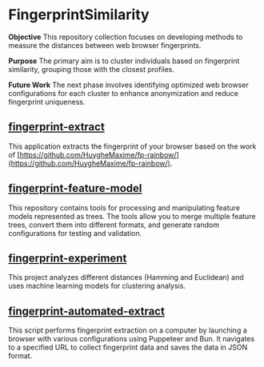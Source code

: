 # FingerprintSimilarity

**Objective**
This repository collection focuses on developing methods to measure the distances between web browser fingerprints.

**Purpose**
The primary aim is to cluster individuals based on fingerprint similarity, grouping those with the closest profiles.

**Future Work**
The next phase involves identifying optimized web browser configurations for each cluster to enhance anonymization and reduce fingerprint uniqueness.

## [fingerprint-extract](https://github.com/AquaBxFingerprinting/fingerprint-extract)
This application extracts the fingerprint of your browser based on the work of [https://github.com/HuygheMaxime/fp-rainbow/](https://github.com/HuygheMaxime/fp-rainbow/).

## [fingerprint-feature-model](https://github.com/AquaBxFingerprinting/fingerprint-feature-model)

This repository contains tools for processing and manipulating feature models represented as trees. The tools allow you to merge multiple feature trees, convert them into different formats, and generate random configurations for testing and validation.

## [fingerprint-experiment](https://github.com/AquaBxFingerprinting/fingerprint-experiment)
This project analyzes different distances (Hamming and Euclidean) and uses machine learning models for clustering analysis.

## [fingerprint-automated-extract](https://github.com/AquaBxFingerprinting/fingerprint-automated-extract )

This script performs fingerprint extraction on a computer by launching a browser with various configurations using Puppeteer and Bun. It navigates to a specified URL to collect fingerprint data and saves the data in JSON format.
